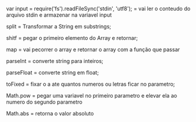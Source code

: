 var input = require('fs').readFileSync('stdin', 'utf8'); = vai ler o conteudo do arquivo stdin e armazenar na variavel input

split =  Transformar a String em substrings;

shitf = pegar o primeiro elemento do Array e retornar;

map = vai pecorrer o array e retornar o array com a função que passar

parseInt = converte string para inteiros;

parseFloat = converte string em float;

toFixed = fixar o a ate quantos numeros ou letras ficar no parametro;

Math.pow = pegar uma variavel no primeiro parametro e elevar ela ao numero do segundo parametro

Math.abs = retorna o valor absoluto
